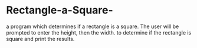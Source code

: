 # Rectangle-a-Square-
a program which determines if a rectangle is a square. The user will be prompted to enter the height, then the width. to determine if the rectangle is square and print the results.
